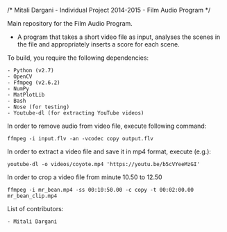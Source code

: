 /* Mitali Dargani - Individual Project 2014-2015 - Film Audio Program */

Main repository for the Film Audio Program.

- A program that takes a short video file as input, analyses the scenes in the file
and appropriately inserts a score for each scene.

To build, you require the following dependencies:

    - Python (v2.7)
    - OpenCV
    - Ffmpeg (v2.6.2)
    - NumPy
    - MatPlotLib
    - Bash
    - Nose (for testing)
    - Youtube-dl (for extracting YouTube videos)

In order to remove audio from video file, execute following command:

    ffmpeg -i input.flv -an -vcodec copy output.flv
    
In order to extract a video file and save it in mp4 format, execute (e.g.):

    youtube-dl -o videos/coyote.mp4 'https://youtu.be/b5cVYeeMzGI'
    
In order to crop a video file from minute 10.50 to 12.50

    ffmpeg -i mr_bean.mp4 -ss 00:10:50.00 -c copy -t 00:02:00.00 mr_bean_clip.mp4

List of contributors:

    - Mitali Dargani



